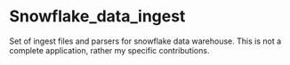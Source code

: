 # Snowflake_data_ingest
Set of ingest files and parsers for snowflake data warehouse.
This is not a complete application, rather my specific contributions. 
